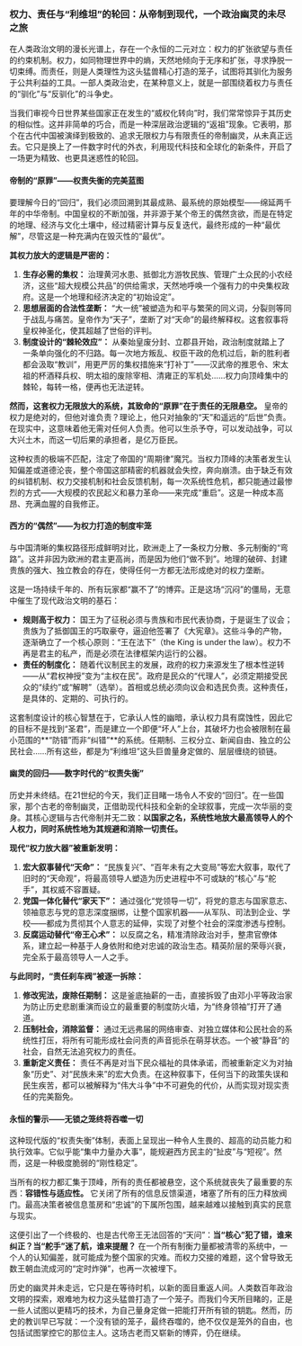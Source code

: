 ### **权力、责任与“利维坦”的轮回：从帝制到现代，一个政治幽灵的未尽之旅**

在人类政治文明的漫长光谱上，存在一个永恒的二元对立：权力的扩张欲望与责任的约束机制。权力，如同物理世界中的熵，天然地倾向于无序和扩张，寻求挣脱一切束缚。而责任，则是人类理性为这头猛兽精心打造的笼子，试图将其驯化为服务于公共利益的工具。一部人类政治史，在某种意义上，就是一部围绕着权力与责任的“驯化”与“反驯化”的斗争史。

当我们审视今日世界某些国家正在发生的“威权化转向”时，我们常常惊异于其历史的相似性。这并非简单的巧合，而是一种深层政治逻辑的“返祖”现象。它表明，那个在古代中国被演绎到极致的、追求无限权力与有限责任的帝制幽灵，从未真正远去。它只是换上了一件数字时代的外衣，利用现代科技和全球化的新条件，开启了一场更为精致、也更具迷惑性的轮回。

#### **帝制的“原罪”——权责失衡的完美蓝图**

要理解今日的“回归”，我们必须回溯到其最成熟、最系统的原始模型——绵延两千年的中华帝制。中国皇权的不断加强，并非源于某个帝王的偶然贪欲，而是在特定的地理、经济与文化土壤中，经过精密计算与反复迭代，最终形成的一种“最优解”，尽管这是一种充满内在毁灭性的“最优”。

**其权力放大的逻辑是严密的：**

1.  **生存必需的集权：** 治理黄河水患、抵御北方游牧民族、管理广土众民的小农经济，这些“超大规模公共品”的供给需求，天然地呼唤一个强有力的中央集权政府。这是一个地理和经济决定的“初始设定”。
2.  **思想层面的合法性垄断：** “大一统”被塑造为和平与繁荣的同义词，分裂则等同于战乱与痛苦。皇帝作为“天子”，垄断了对“天命”的最终解释权。这套叙事将皇权神圣化，使其超越了世俗的评判。
3.  **制度设计的“棘轮效应”：** 从秦始皇废分封、立郡县开始，政治制度就踏上了一条单向强化的不归路。每一次地方叛乱、权臣干政的危机过后，新的胜利者都会汲取“教训”，用更严厉的集权措施来“打补丁”——汉武帝的推恩令、宋太祖的杯酒释兵权、明太祖的废除宰相、清雍正的军机处……权力向顶峰集中的棘轮，每转一格，便再也无法逆转。

**然而，这套权力无限放大的系统，其致命的“原罪”在于责任的无限悬空。** 皇帝的权力是绝对的，但他对谁负责？理论上，他只对抽象的“天”和遥远的“后世”负责。在现实中，这意味着他无需对任何人负责。他可以生杀予夺，可以发动战争，可以大兴土木，而这一切后果的承担者，是亿万臣民。

这种权责的极端不匹配，注定了帝国的“周期律”魔咒。当权力顶峰的决策者发生认知偏差或道德沦丧，整个帝国这部精密的机器就会失控，奔向崩溃。由于缺乏有效的纠错机制、权力交接机制和社会反馈机制，每一次系统性危机，都只能通过最惨烈的方式——大规模的农民起义和暴力革命——来完成“重启”。这是一种成本高昂、充满血腥的自我修正。

#### **西方的“偶然”——为权力打造的制度牢笼**

与中国清晰的集权路径形成鲜明对比，欧洲走上了一条权力分散、多元制衡的“弯路”。这并非因为欧洲的君主更高尚，而是因为他们“做不到”。地理的破碎、封建贵族的强大、独立教会的存在，使得任何一方都无法形成绝对的权力垄断。

这是一场持续千年的、所有玩家都“赢不了”的博弈。正是这场“沉闷”的僵局，无意中催生了现代政治文明的基石：

*   **规则高于权力：** 国王为了征税必须与贵族和市民代表协商，于是诞生了议会；贵族为了抵御国王的巧取豪夺，逼迫他签署了《大宪章》。这些斗争的产物，逐渐确立了一个核心原则：“王在法下”（the King is under the law）。权力不再是君主的私产，而是必须在法律框架内运行的公器。
*   **责任的制度化：** 随着代议制民主的发展，政府的权力来源发生了根本性逆转——从“君权神授”变为“主权在民”。政府是民众的“代理人”，必须定期接受民众的“续约”或“解聘”（选举）。首相或总统必须向议会和选民负责。这种责任，是具体的、定期的、可执行的。

这套制度设计的核心智慧在于，它承认人性的幽暗，承认权力具有腐蚀性，因此它的目标不是找到“圣君”，而是建立一个即便“坏人”上台，其破坏力也会被限制在最小范围的**“防错”而非“纠错”**的系统。任期制、三权分立、新闻自由、独立的公民社会……所有这些，都是为“利维坦”这头巨兽量身定做的、层层缠绕的锁链。

#### **幽灵的回归——数字时代的“权责失衡”**

历史并未终结。在21世纪的今天，我们正目睹一场令人不安的“回归”。在一些国家，那个古老的帝制幽灵，正借助现代科技和全新的全球叙事，完成一次华丽的变身。其核心逻辑与古代帝制并无二致：**以国家之名，系统性地放大最高领导人的个人权力，同时系统性地为其规避和消除一切责任。**

**现代“权力放大器”被重新发明：**

1.  **宏大叙事替代“天命”：** “民族复兴”、“百年未有之大变局”等宏大叙事，取代了旧时的“天命观”，将最高领导人塑造为历史进程中不可或缺的“核心”与“舵手”，其权威不容置疑。
2.  **党国一体化替代“家天下”：** 通过强化“党领导一切”，将党的意志与国家意志、领袖意志与党的意志深度捆绑，让整个国家机器——从军队、司法到企业、学校——都成为贯彻其个人意志的延伸，实现了对整个社会的深度渗透与控制。
3.  **反腐运动替代“帝王心术”：** 以反腐之名，精准清除政治对手，整肃官僚体系，建立起一种基于人身依附和绝对忠诚的政治生态。精英阶层的荣辱兴衰，完全系于最高领导人一人之手。

**与此同时，“责任刹车阀”被逐一拆除：**

1.  **修改宪法，废除任期制：** 这是釜底抽薪的一击，直接拆毁了由邓小平等政治家为防止历史悲剧重演而设立的最重要的制度防火墙，为“终身领袖”打开了通道。
2.  **压制社会，消除监督：** 通过无远弗届的网络审查、对独立媒体和公民社会的系统性打压，将所有可能形成社会问责的声音扼杀在萌芽状态。一个被“静音”的社会，自然无法追究权力的责任。
3.  **重新定义责任：** 责任不再是对当下民众福祉的具体承诺，而被重新定义为对抽象“历史”、对“民族未来”的宏大负责。在这种叙事下，任何当下的政策失误和民生疾苦，都可以被解释为“伟大斗争”中不可避免的代价，从而实现对现实责任的完美豁免。

#### **永恒的警示——无锁之笼终将吞噬一切**

这种现代版的“权责失衡”体制，表面上呈现出一种令人生畏的、超高的动员能力和执行效率。它似乎能“集中力量办大事”，能规避西方民主的“扯皮”与“短视”。然而，这是一种极度脆弱的“刚性稳定”。

当所有的权力都汇集于顶峰，所有的责任都被悬空，这个系统就丧失了最重要的东西：**容错性与适应性。** 它关闭了所有的信息反馈渠道，堵塞了所有的压力释放阀门。最高决策者被信息茧房和“忠诚”的下属所包围，越来越难以接触到真实的民意与现实。

这便引出了一个终极的、也是古代帝王无法回答的“天问”：**当“核心”犯了错，谁来纠正？当“舵手”迷了航，谁来提醒？** 在一个所有制衡力量都被清零的系统中，一个人的认知偏差，就可能成为整个国家的灾难。而权力交接的难题，这个曾导致无数王朝血流成河的“定时炸弹”，也再一次被埋下。

历史的幽灵并未走远，它只是在等待时机，以新的面目重返人间。人类数百年政治文明的探索，艰难地为权力这头猛兽打造了一个笼子。而我们今天所目睹的，正是一些人试图以更精巧的技术，为自己量身定做一把能打开所有锁的钥匙。然而，历史的教训早已写就：一个没有锁的笼子，最终吞噬的，绝不仅仅是笼外的自由，也包括试图掌控它的那位主人。这场古老而又崭新的博弈，仍在继续。

